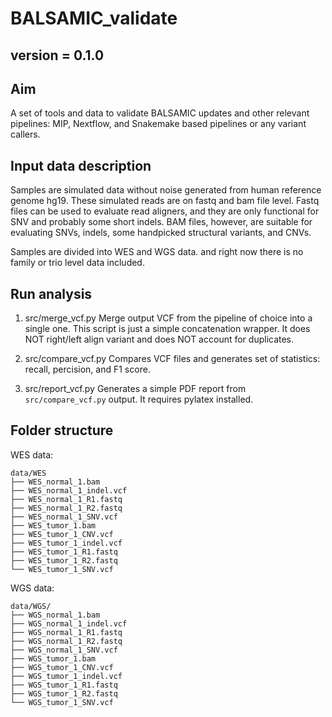 # BALSAMIC_validate

## version = 0.1.0

## Aim 
A set of tools and data to validate BALSAMIC updates and other relevant pipelines: MIP, Nextflow, and Snakemake based
pipelines or any variant callers.

## Input data description
Samples are simulated data without noise generated from human reference genome hg19. These simulated reads are on fastq
and bam file level. Fastq files can be used to evaluate read aligners, and they are only functional for SNV and probably
some short indels. BAM files, however, are suitable for evaluating SNVs, indels, some handpicked structural variants,
and CNVs.

Samples are divided into WES and WGS data. and right now there is no family or trio level data included.

## Run analysis

1. src/merge_vcf.py Merge output VCF from the pipeline of choice into a single one. This script is just a simple concatenation wrapper. It does NOT right/left align variant and does NOT account for duplicates.

2. src/compare_vcf.py Compares VCF files and generates set of statistics: recall, percision, and F1 score.

3. src/report_vcf.py Generates a simple PDF report from `src/compare_vcf.py` output. It requires pylatex installed.


## Folder structure

WES data:

```
data/WES
├── WES_normal_1.bam
├── WES_normal_1_indel.vcf
├── WES_normal_1_R1.fastq
├── WES_normal_1_R2.fastq
├── WES_normal_1_SNV.vcf
├── WES_tumor_1.bam
├── WES_tumor_1_CNV.vcf
├── WES_tumor_1_indel.vcf
├── WES_tumor_1_R1.fastq
├── WES_tumor_1_R2.fastq
└── WES_tumor_1_SNV.vcf
```

WGS data:

```
data/WGS/
├── WGS_normal_1.bam
├── WGS_normal_1_indel.vcf
├── WGS_normal_1_R1.fastq
├── WGS_normal_1_R2.fastq
├── WGS_normal_1_SNV.vcf
├── WGS_tumor_1.bam
├── WGS_tumor_1_CNV.vcf
├── WGS_tumor_1_indel.vcf
├── WGS_tumor_1_R1.fastq
├── WGS_tumor_1_R2.fastq
└── WGS_tumor_1_SNV.vcf
```


